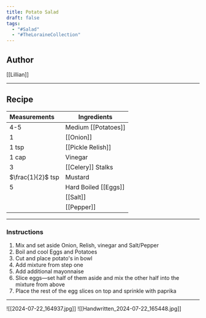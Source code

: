 ```yaml
---
title: Potato Salad
draft: false
tags:
  - "#Salad"
  - "#TheLoraineCollection"
---
```

## Author
[[Lillian]]
___
## Recipe

| Measurements      | Ingredients          |
| :---------------- | -------------------- |
| 4-5               | Medium [[Potatoes]]  |
| 1                 | [[Onion]]            |
| 1 tsp             | [[Pickle Relish]]    |
| 1 cap             | Vinegar              |
| 3                 | [[Celery]] Stalks    |
| $\frac{1}{2}$ tsp | Mustard              |
| 5                 | Hard Boiled [[Eggs]] |
|                   | [[Salt]]             |
|                   | [[Pepper]]           |
___
### Instructions
1. Mix and set aside Onion, Relish, vinegar and Salt/Pepper
2. Boil and cool Eggs and Potatoes
3. Cut and place potato's in bowl
4. Add mixture from step one
5. Add additional mayonnaise
6. Slice eggs—set half of them aside and mix the other half into the mixture from above
7. Place the rest of the egg slices on top and sprinkle with paprika 
___
![[2024-07-22_164937.jpg]]
![[Handwritten_2024-07-22_165448.jpg]]